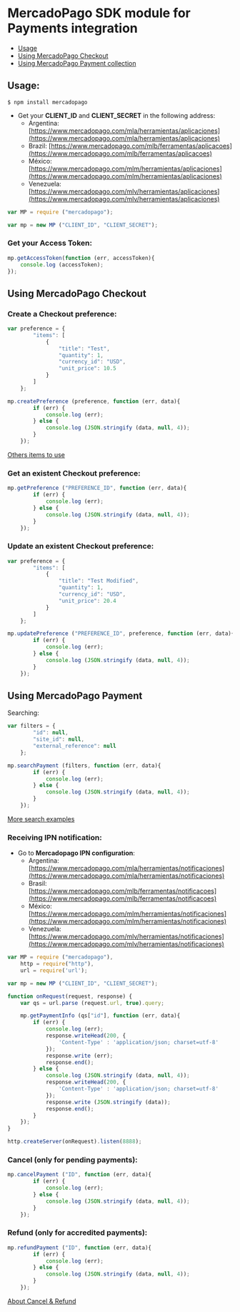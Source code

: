 # MercadoPago SDK module for Payments integration

* [Usage](#usage)
* [Using MercadoPago Checkout](#checkout)
* [Using MercadoPago Payment collection](#payments)

<a name="usage"></a>
## Usage:

```
$ npm install mercadopago
```

* Get your **CLIENT_ID** and **CLIENT_SECRET** in the following address:
	* Argentina: [https://www.mercadopago.com/mla/herramientas/aplicaciones](https://www.mercadopago.com/mla/herramientas/aplicaciones)
	* Brazil: [https://www.mercadopago.com/mlb/ferramentas/aplicacoes](https://www.mercadopago.com/mlb/ferramentas/aplicacoes)
	* México: [https://www.mercadopago.com/mlm/herramientas/aplicaciones](https://www.mercadopago.com/mlm/herramientas/aplicaciones)
	* Venezuela: [https://www.mercadopago.com/mlv/herramientas/aplicaciones](https://www.mercadopago.com/mlv/herramientas/aplicaciones)

```javascript
var MP = require ("mercadopago");

var mp = new MP ("CLIENT_ID", "CLIENT_SECRET");
```

### Get your Access Token:

```javascript
mp.getAccessToken(function (err, accessToken){
    console.log (accessToken);
});
```

<a name="checkout"></a>
## Using MercadoPago Checkout

### Create a Checkout preference:

```javascript
var preference = {
        "items": [
            {
                "title": "Test",
                "quantity": 1,
                "currency_id": "USD",
                "unit_price": 10.5
            }
        ]
    };

mp.createPreference (preference, function (err, data){
        if (err) {
            console.log (err);
        } else {
            console.log (JSON.stringify (data, null, 4));
        }
    });
```

<a href="http://developers.mercadopago.com/documentacion/recibir-pagos#glossary">Others items to use</a>

### Get an existent Checkout preference:

```javascript
mp.getPreference ("PREFERENCE_ID", function (err, data){
        if (err) {
            console.log (err);
        } else {
            console.log (JSON.stringify (data, null, 4));
        }
    });
```

### Update an existent Checkout preference:

```javascript
var preference = {
        "items": [
            {
                "title": "Test Modified",
                "quantity": 1,
                "currency_id": "USD",
                "unit_price": 20.4
            }
        ]
    };

mp.updatePreference ("PREFERENCE_ID", preference, function (err, data){
        if (err) {
            console.log (err);
        } else {
            console.log (JSON.stringify (data, null, 4));
        }
    });
```

<a name="payments"></a>
## Using MercadoPago Payment

Searching:

```javascript
var filters = {
        "id": null,
        "site_id": null,
        "external_reference": null
    };

mp.searchPayment (filters, function (err, data){
        if (err) {
            console.log (err);
        } else {
            console.log (JSON.stringify (data, null, 4));
        }
    });
```


<a href="http://developers.mercadopago.com/documentacion/busqueda-de-pagos-recibidos">More search examples</a>

### Receiving IPN notification:

* Go to **Mercadopago IPN configuration**:
	* Argentina: [https://www.mercadopago.com/mla/herramientas/notificaciones](https://www.mercadopago.com/mla/herramientas/notificaciones)
	* Brasil: [https://www.mercadopago.com/mlb/ferramentas/notificacoes](https://www.mercadopago.com/mlb/ferramentas/notificacoes)
	* México: [https://www.mercadopago.com/mlm/herramientas/notificaciones](https://www.mercadopago.com/mlm/herramientas/notificaciones)
	* Venezuela: [https://www.mercadopago.com/mlv/herramientas/notificaciones](https://www.mercadopago.com/mlv/herramientas/notificaciones)<br />

```javascript
var MP = require ("mercadopago"),
	http = require("http"),
	url = require('url');

var mp = new MP ("CLIENT_ID", "CLIENT_SECRET");

function onRequest(request, response) {
	var qs = url.parse (request.url, true).query;

	mp.getPaymentInfo (qs["id"], function (err, data){
        if (err) {
            console.log (err);
            response.writeHead(200, {
                'Content-Type' : 'application/json; charset=utf-8'
            });
            response.write (err);
            response.end();
        } else {
            console.log (JSON.stringify (data, null, 4));
            response.writeHead(200, {
                'Content-Type' : 'application/json; charset=utf-8'
            });
            response.write (JSON.stringify (data));
            response.end();
        }
    });
}

http.createServer(onRequest).listen(8888);
```

### Cancel (only for pending payments):

```javascript
mp.cancelPayment ("ID", function (err, data){
        if (err) {
            console.log (err);
        } else {
            console.log (JSON.stringify (data, null, 4));
        }
    });
```

### Refund (only for accredited payments):

```javascript
mp.refundPayment ("ID", function (err, data){
        if (err) {
            console.log (err);
        } else {
            console.log (JSON.stringify (data, null, 4));
        }
    });
```
<a href=http://developers.mercadopago.com/documentacion/devolucion-y-cancelacion> About Cancel & Refund </a>
